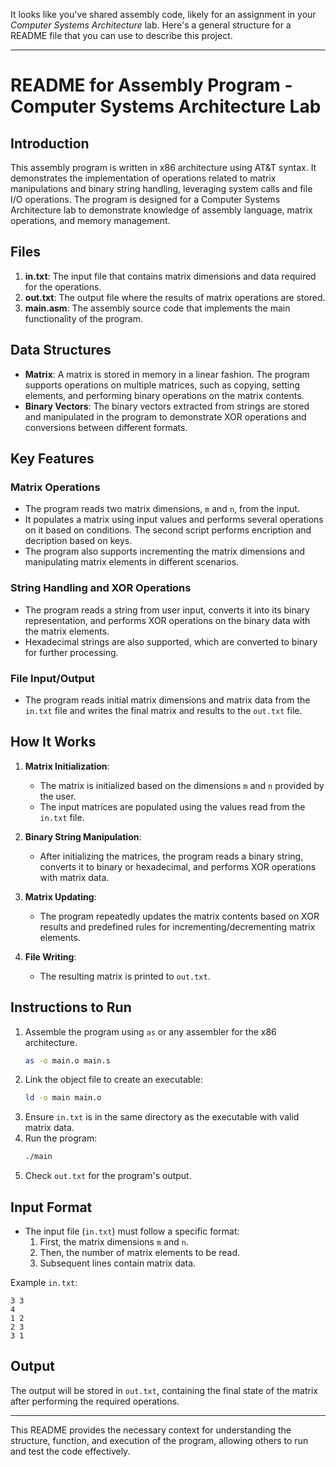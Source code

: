 It looks like you've shared assembly code, likely for an assignment in your *Computer Systems Architecture* lab. Here's a general structure for a README file that you can use to describe this project.

---

# README for Assembly Program - Computer Systems Architecture Lab

## Introduction
This assembly program is written in x86 architecture using AT&T syntax. It demonstrates the implementation of operations related to matrix manipulations and binary string handling, leveraging system calls and file I/O operations. The program is designed for a Computer Systems Architecture lab to demonstrate knowledge of assembly language, matrix operations, and memory management.

## Files
1. **in.txt**: The input file that contains matrix dimensions and data required for the operations.
2. **out.txt**: The output file where the results of matrix operations are stored.
3. **main.asm**: The assembly source code that implements the main functionality of the program.

## Data Structures
- **Matrix**: A matrix is stored in memory in a linear fashion. The program supports operations on multiple matrices, such as copying, setting elements, and performing binary operations on the matrix contents.
- **Binary Vectors**: The binary vectors extracted from strings are stored and manipulated in the program to demonstrate XOR operations and conversions between different formats.

## Key Features
### Matrix Operations
- The program reads two matrix dimensions, `m` and `n`, from the input.
- It populates a matrix using input values and performs several operations on it based on conditions. The second script performs encription and decription based on keys.
- The program also supports incrementing the matrix dimensions and manipulating matrix elements in different scenarios.
  
### String Handling and XOR Operations
- The program reads a string from user input, converts it into its binary representation, and performs XOR operations on the binary data with the matrix elements.
- Hexadecimal strings are also supported, which are converted to binary for further processing.
  
### File Input/Output
- The program reads initial matrix dimensions and matrix data from the `in.txt` file and writes the final matrix and results to the `out.txt` file.

## How It Works
1. **Matrix Initialization**: 
   - The matrix is initialized based on the dimensions `m` and `n` provided by the user.
   - The input matrices are populated using the values read from the `in.txt` file.
   
2. **Binary String Manipulation**: 
   - After initializing the matrices, the program reads a binary string, converts it to binary or hexadecimal, and performs XOR operations with matrix data.
   
3. **Matrix Updating**: 
   - The program repeatedly updates the matrix contents based on XOR results and predefined rules for incrementing/decrementing matrix elements.
   
4. **File Writing**: 
   - The resulting matrix is printed to `out.txt`.

## Instructions to Run
1. Assemble the program using `as` or any assembler for the x86 architecture.
   ```bash
   as -o main.o main.s
   ```
2. Link the object file to create an executable:
   ```bash
   ld -o main main.o
   ```
3. Ensure `in.txt` is in the same directory as the executable with valid matrix data.
4. Run the program:
   ```bash
   ./main
   ```
5. Check `out.txt` for the program's output.

## Input Format
- The input file (`in.txt`) must follow a specific format:
  1. First, the matrix dimensions `m` and `n`.
  2. Then, the number of matrix elements to be read.
  3. Subsequent lines contain matrix data.

Example `in.txt`:
```
3 3
4
1 2
2 3
3 1
```

## Output
The output will be stored in `out.txt`, containing the final state of the matrix after performing the required operations.

---

This README provides the necessary context for understanding the structure, function, and execution of the program, allowing others to run and test the code effectively.
